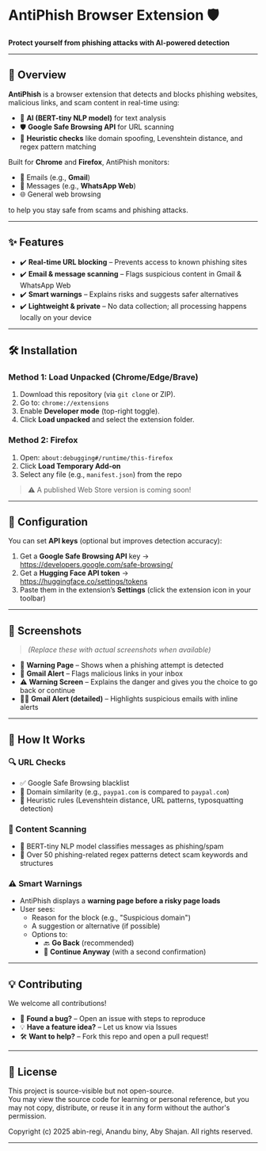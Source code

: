 # AntiPhish Browser Extension 🛡️  
**Protect yourself from phishing attacks with AI-powered detection**

---

## 📌 Overview

**AntiPhish** is a browser extension that detects and blocks phishing websites, malicious links, and scam content in real-time using:

- 🤖 **AI (BERT-tiny NLP model)** for text analysis  
- 🛡️ **Google Safe Browsing API** for URL scanning  
- 🧠 **Heuristic checks** like domain spoofing, Levenshtein distance, and regex pattern matching

Built for **Chrome** and **Firefox**, AntiPhish monitors:

- 📧 Emails (e.g., **Gmail**)  
- 💬 Messages (e.g., **WhatsApp Web**)  
- 🌐 General web browsing

to help you stay safe from scams and phishing attacks.

---

## ✨ Features

- ✔️ **Real-time URL blocking** – Prevents access to known phishing sites  
- ✔️ **Email & message scanning** – Flags suspicious content in Gmail & WhatsApp Web  
- ✔️ **Smart warnings** – Explains risks and suggests safer alternatives  
- ✔️ **Lightweight & private** – No data collection; all processing happens locally on your device

---

## 🛠️ Installation

### Method 1: Load Unpacked (Chrome/Edge/Brave)

1. Download this repository (via `git clone` or ZIP).
2. Go to: `chrome://extensions`
3. Enable **Developer mode** (top-right toggle).
4. Click **Load unpacked** and select the extension folder.

### Method 2: Firefox

1. Open: `about:debugging#/runtime/this-firefox`
2. Click **Load Temporary Add-on**
3. Select any file (e.g., `manifest.json`) from the repo

> ⚠️ A published Web Store version is coming soon!

---

## 🔧 Configuration

You can set **API keys** (optional but improves detection accuracy):

1. Get a **Google Safe Browsing API** key → https://developers.google.com/safe-browsing/
2. Get a **Hugging Face API token** → https://huggingface.co/settings/tokens
3. Paste them in the extension’s **Settings** (click the extension icon in your toolbar)

---

## 📸 Screenshots

> *(Replace these with actual screenshots when available)*

- 🛑 **Warning Page** – Shows when a phishing attempt is detected  
- 📧 **Gmail Alert** – Flags malicious links in your inbox  
- ⚠️ **Warning Screen** – Explains the danger and gives you the choice to go back or continue  
- 🕵️‍♂️ **Gmail Alert (detailed)** – Highlights suspicious emails with inline alerts

---

## 🤖 How It Works

### 🔍 URL Checks
- ✅ Google Safe Browsing blacklist
- 🔁 Domain similarity (e.g., `paypa1.com` is compared to `paypal.com`)
- 🔡 Heuristic rules (Levenshtein distance, URL patterns, typosquatting detection)

### 🧠 Content Scanning
- 🧬 BERT-tiny NLP model classifies messages as phishing/spam
- 🔎 Over 50 phishing-related regex patterns detect scam keywords and structures

### ⚠️ Smart Warnings
- AntiPhish displays a **warning page before a risky page loads**
- User sees:
  - Reason for the block (e.g., "Suspicious domain")
  - A suggestion or alternative (if possible)
  - Options to:
    - 🔙 **Go Back** (recommended)
    - 🚧 **Continue Anyway** (with a second confirmation)

---

## 💡 Contributing

We welcome all contributions!

- 🐞 **Found a bug?** – Open an issue with steps to reproduce
- 💡 **Have a feature idea?** – Let us know via Issues
- 🛠️ **Want to help?** – Fork this repo and open a pull request!

---

## 📜 License

This project is source-visible but not open-source.  
You may view the source code for learning or personal reference, but you may not copy, distribute, or reuse it in any form without the author's permission.

Copyright (c) 2025 abin-regi, Anandu biny, Aby Shajan. All rights reserved.



---
